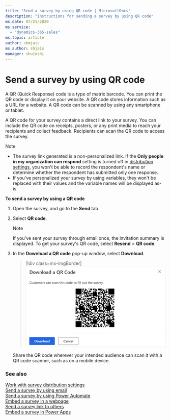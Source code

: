 ```yaml
---
title: "Send a survey by using QR code | MicrosoftDocs"
description: "Instructions for sending a survey by using QR code"
ms.date: 07/21/2020
ms.service:
  - "dynamics-365-sales"
ms.topic: article
author: sbmjais
ms.author: shjais
manager: shujoshi
---
```


# Send a survey by using QR code

A QR (Quick Response) code is a type of matrix barcode. You can print the QR code or display it on your website. A QR code stores information such as a URL for a website. A QR code can be scanned by using any smartphone or tablet. 

A QR code for your survey contains a direct link to your survey. You can include the QR code on receipts, posters, or any print media to reach your recipients and collect feedback. Recipients can scan the QR code to access the survey.

> [!NOTE]
> - The survey link generated is a non-personalized link. If the **Only people in my organization can respond** setting is turned off in [distribution settings](distribution-settings.md), you won't be able to record the respondent's name or determine whether the respondent has submitted only one response.
> - If you've personalized your survey by using variables, they won't be replaced with their values and the variable names will be displayed as-is.

**To send a survey by using a QR code**

1. Open the survey, and go to the **Send** tab.

2. Select **QR code**.

    > [!NOTE]
    > If you've sent your survey through email once, the invitation summary is displayed. To get your survey's QR code, select **Resend** > **QR code**.

3. In the **Download a QR code** pop-up window, select **Download**.

    > [!div class=mx-imgBorder]
    > ![Get the survey QR code for sharing](media/survey-qrcode.png "Get the survey QR code for sharing")

    Share the QR code wherever your intended audience can scan it with a QR code scanner, such as on a mobile device.

### See also

[Work with survey distribution settings](distribution-settings.md)<br>
[Send a survey by using email](send-survey-email.md)<br>
[Send a survey by using Power Automate](send-survey-flow.md)<br>
[Embed a survey in a webpage](embed-web-page.md)<br>
[Send a survey link to others](send-survey-link.md)<br>
[Embed a survey in Power Apps](embed-survey-powerapps.md)
